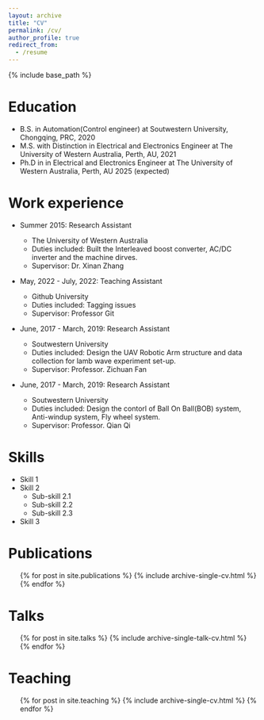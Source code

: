 ```yaml
---
layout: archive
title: "CV"
permalink: /cv/
author_profile: true
redirect_from:
  - /resume
---
```


{% include base_path %}

Education
======
* B.S. in Automation(Control engineer) at Soutwestern University, Chongqing, PRC, 2020
* M.S. with Distinction in Electrical and Electronics Engineer at The University of Western Australia, Perth, AU, 2021
* Ph.D in in Electrical and Electronics Engineer at The University of Western Australia, Perth, AU 2025 (expected)

Work experience
======
* Summer 2015: Research Assistant
  * The University of Western Australia
  * Duties included: Built the Interleaved boost converter, AC/DC inverter and the machine dirves.
  * Supervisor: Dr. Xinan Zhang

* May, 2022 - July, 2022: Teaching Assistant
  * Github University
  * Duties included: Tagging issues
  * Supervisor: Professor Git
  
* June, 2017 - March, 2019: Research Assistant
  * Soutwestern University
  * Duties included: Design the UAV Robotic Arm structure and data collection for lamb wave experiment set-up.
  * Supervisor: Professor. Zichuan Fan
  
* June, 2017 - March, 2019: Research Assistant
  * Soutwestern University
  * Duties included: Design the contorl of Ball On Ball(BOB) system, Anti-windup system, Fly wheel system.
  * Supervisor: Professor. Qian Qi
  
Skills
======
* Skill 1
* Skill 2
  * Sub-skill 2.1
  * Sub-skill 2.2
  * Sub-skill 2.3
* Skill 3

Publications
======
  <ul>{% for post in site.publications %}
    {% include archive-single-cv.html %}
  {% endfor %}</ul>
  
Talks
======
  <ul>{% for post in site.talks %}
    {% include archive-single-talk-cv.html %}
  {% endfor %}</ul>
  
Teaching
======
  <ul>{% for post in site.teaching %}
    {% include archive-single-cv.html %}
  {% endfor %}</ul>

